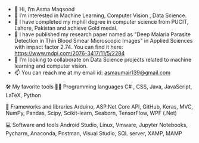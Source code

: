 - 👋 Hi, I’m Asma Maqsood
- 👀 I’m interested in Machine Learning, Computer Vision , Data Science.
- 🌱 I have completed my mphill degree in computer science from PUCIT, Lahore, Pakistan and achieve Gold medal.
- 🌱 I have published my research paper named as "Deep Malaria Parasite Detection in Thin Blood Smear Microscopic Images" in Applied Sciences with impact factor 2.74. You can find it here: https://www.mdpi.com/2076-3417/11/5/2284
- 💞️ I’m looking to collaborate on Data Science projects related to machine learning and computer vision.
- 📫 You can reach me at my email id: asmaumair139@gmail.com

🛠️ My favorite tools
👨‍💻 Programming  languages
 C# , CSS, Java, JavaScript, LaTeX, Python

🧰 Frameworks and libraries
Arduino, ASP.Net Core API, GitHub, Keras,  MVC, NumPy, Pandas, Scipy, Scikit-learn, Seaborn, TensorFlow, WPF (.Net)

💻 Software and tools
Android Studio, Linux, Vmware, Jupyter Notebooks, Pycharm, Anaconda,  Postman, Visual Studio, SQL server, XAMP, MAMP
